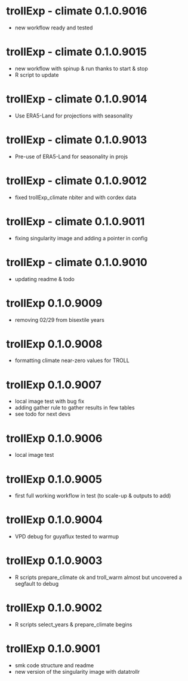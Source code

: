 # trollExp - climate 0.1.0.9016

- new workflow ready and tested

# trollExp - climate 0.1.0.9015

- new workflow with spinup & run thanks to start & stop
- R script to update

# trollExp - climate 0.1.0.9014

- Use ERA5-Land for projections with seasonality

# trollExp - climate 0.1.0.9013

- Pre-use of ERA5-Land for seasonality in projs

# trollExp - climate 0.1.0.9012

- fixed trollExp_climate nbiter and with cordex data

# trollExp - climate 0.1.0.9011

- fixing singularity image and adding a pointer in config

# trollExp - climate 0.1.0.9010

- updating readme & todo

# trollExp 0.1.0.9009

- removing 02/29 from bisextile years

# trollExp 0.1.0.9008

- formatting climate near-zero values for TROLL

# trollExp 0.1.0.9007

- local image test with bug fix
- adding gather rule to gather results in few tables
- see todo for next devs

# trollExp 0.1.0.9006

- local image test

# trollExp 0.1.0.9005

- first full working workflow in test (to scale-up & outputs to add)

# trollExp 0.1.0.9004

- VPD debug for guyaflux tested to warmup

# trollExp 0.1.0.9003

-   R scripts prepare_climate ok and troll_warm almost but uncovered a segfault to debug

# trollExp 0.1.0.9002

-   R scripts select_years & prepare_climate begins

# trollExp 0.1.0.9001

-   smk code structure and readme
-   new version of the singularity image with datatrollr
